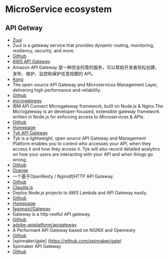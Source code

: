 ﻿# MicroService ecosystem

## API Getway
  - [Zuul](https://github.com/Netflix/zuul)
   - Zuul is a gateway service that provides dynamic routing, monitoring, resiliency, security, and more.  
   - [Github](https://github.com/Netflix/zuul)
  - [AWS API Gateway](https://aws.amazon.com/api-gateway)
   - Amazon API Gateway 是一种完全托管的服务，可以帮助开发者轻松创建、发布、维护、监控和保护任意规模的 API。
  - [Kong](https://getkong.org/)
   - The open-source API Gateway and Microservices Management Layer, delivering high performance and reliability. 
   - [Github](https://github.com/Mashape/kong) 
  - [microgateway](https://github.com/strongloop/microgateway)
   - IBM API Connect Microgateway framework, built on Node.js & Nginx.The Microgateway is an developer-focused, extensible gateway framework written in Node.js for enforcing access to Microservices & APIs. 
   - [Github](https://github.com/strongloop/microgateway)
   - [Homepage](https://developer.ibm.com/apiconnect)
  - [Tyk API Gateway](https://github.com/TykTechnologies/tyk)
   - Tyk is a lightweight, open source API Gateway and Management Platform enables you to control who accesses your API, when they access it and how they access it. Tyk will also record detailed analytics on how your users are interacting with your API and when things go wrong.
   - [Github](https://github.com/TykTechnologies/tyk)
  - [Orange](http://orange.sumory.com)
   - 一个基于OpenResty / Nginx的HTTP API Gateway. 
   - [Github](https://github.com/sumory/orange)
  - [Claudia.js](https://github.com/claudiajs/claudia) 
   - Deploy Node.js projects to AWS Lambda and API Gateway easily.
   - [Github](https://github.com/claudiajs/claudia)
   - [Homepage](https://claudiajs.com)
  - [fagongzi/Gateway](https://github.com/fagongzi/gateway)
   - Gateway is a http restful API gateway.
   - [Github](https://github.com/fagongzi/gateway)
  - [adobe-apiplatform/apigateway](https://github.com/adobe-apiplatform/apigateway) 
   - A Performant API Gateway based on NGINX and Openresty
   - [Github](https://github.com/adobe-apiplatform/apigateway)
  - [spinnaker/gate] (https://github.com/spinnaker/gate)
   - Spinnaker API Gateway
   - [Github](https://github.com/spinnaker/gate) 

